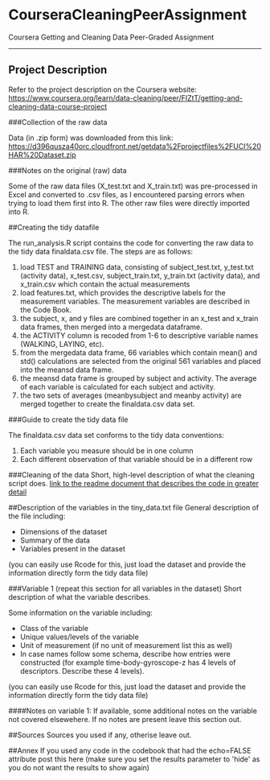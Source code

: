 # CourseraCleaningPeerAssignment
Coursera Getting and Cleaning Data Peer-Graded Assignment 

---

## Project Description
Refer to the project description on the Coursera website: https://www.coursera.org/learn/data-cleaning/peer/FIZtT/getting-and-cleaning-data-course-project

###Collection of the raw data

Data (in .zip form) was downloaded from this link: https://d396qusza40orc.cloudfront.net/getdata%2Fprojectfiles%2FUCI%20HAR%20Dataset.zip

###Notes on the original (raw) data

Some of the raw data files (X_test.txt and X_train.txt) was pre-processed in Excel and converted to .csv files, as I encountered parsing errors when trying to load them first into R. The other raw files were directly imported into R.

##Creating the tidy datafile

The run_analysis.R script contains the code for converting the raw data to the tidy data finaldata.csv file.
The steps are as follows:

1) load TEST and TRAINING data, consisting of subject_test.txt, y_test.txt (activity data), x_test.csv, subject_train.txt, y_train.txt (activity data), and x_train.csv which contain the actual measurements
2) load features.txt, which provides the descriptive labels for the measurement variables. The measurement variables are described in the Code Book.
3) the subject, x, and y files are combined together in an x_test and x_train data frames, then merged into a mergedata dataframe.
4) the ACTIVITY column is recoded from 1-6 to descriptive variable names (WALKING, LAYING, etc).
5) from the mergedata data frame, 66 variables which contain mean() and std() calculations are selected from the original 561 variables and placed into the meansd data frame.
6) the meansd data frame is grouped by subject and activity. The average of each variable is calculated for each subject and activity.
7) the two sets of averages (meanbysubject and meanby activity) are merged together to create the finaldata.csv data set.

###Guide to create the tidy data file

The finaldata.csv data set conforms to the tidy data conventions:
1) Each variable you measure should be in one column
2) Each different observation of that variable should be in a different row




###Cleaning of the data
Short, high-level description of what the cleaning script does. [link to the readme document that describes the code in greater detail]()

##Description of the variables in the tiny_data.txt file
General description of the file including:
 - Dimensions of the dataset
 - Summary of the data
 - Variables present in the dataset

(you can easily use Rcode for this, just load the dataset and provide the information directly form the tidy data file)

###Variable 1 (repeat this section for all variables in the dataset)
Short description of what the variable describes.

Some information on the variable including:
 - Class of the variable
 - Unique values/levels of the variable
 - Unit of measurement (if no unit of measurement list this as well)
 - In case names follow some schema, describe how entries were constructed (for example time-body-gyroscope-z has 4 levels of descriptors. Describe these 4 levels). 

(you can easily use Rcode for this, just load the dataset and provide the information directly form the tidy data file)

####Notes on variable 1:
If available, some additional notes on the variable not covered elsewehere. If no notes are present leave this section out.

##Sources
Sources you used if any, otherise leave out.

##Annex
If you used any code in the codebook that had the echo=FALSE attribute post this here (make sure you set the results parameter to 'hide' as you do not want the results to show again)
